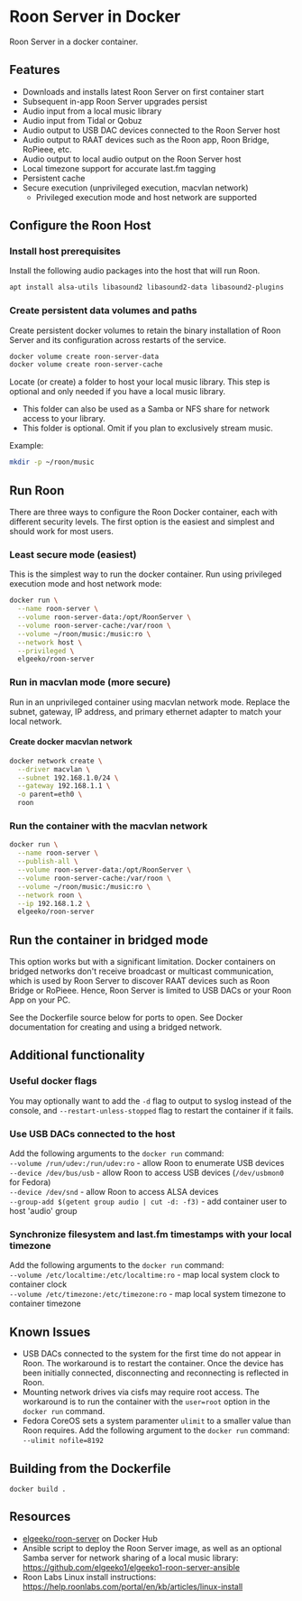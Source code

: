 # Roon Server in Docker
Roon Server in a docker container.

## Features

- Downloads and installs latest Roon Server on first container start
- Subsequent in-app Roon Server upgrades persist
- Audio input from a local music library
- Audio input from Tidal or Qobuz
- Audio output to USB DAC devices connected to the Roon Server host
- Audio output to RAAT devices such as the Roon app, Roon Bridge, RoPieee, etc.
- Audio output to local audio output on the Roon Server host
- Local timezone support for accurate last.fm tagging
- Persistent cache
- Secure execution (unprivileged execution, macvlan network)
  - Privileged execution mode and host network are supported

## Configure the Roon Host

### Install host prerequisites

Install the following audio packages into the host that will run Roon.

```bash
apt install alsa-utils libasound2 libasound2-data libasound2-plugins
```

### Create persistent data volumes and paths

Create persistent docker volumes to retain the binary installation of
Roon Server and its configuration across restarts of the service.

```bash
docker volume create roon-server-data
docker volume create roon-server-cache
```

Locate (or create) a folder to host your local music library. This step is optional and only needed if you have a local music library.
  - This folder can also be used as a Samba or NFS share for network access to your library.
  - This folder is optional. Omit if you plan to exclusively stream music.

Example:

```bash
mkdir -p ~/roon/music
```

## Run Roon

There are three ways to configure the Roon Docker container, each with different security levels. The first option is the easiest and simplest and should work for most users.

### Least secure mode (easiest)

This is the simplest way to run the docker container. Run using privileged execution mode and host network mode:

```bash
docker run \
  --name roon-server \
  --volume roon-server-data:/opt/RoonServer \
  --volume roon-server-cache:/var/roon \
  --volume ~/roon/music:/music:ro \
  --network host \
  --privileged \
  elgeeko/roon-server
```

### Run in macvlan mode (more secure)

Run in an unprivileged container using macvlan network mode. Replace the subnet, gateway, IP address, and primary ethernet adapter to match your local network.

#### Create docker macvlan network

```bash
docker network create \
  --driver macvlan \
  --subnet 192.168.1.0/24 \
  --gateway 192.168.1.1 \
  -o parent=eth0 \
  roon
```

### Run the container with the macvlan network

```bash
docker run \
  --name roon-server \
  --publish-all \
  --volume roon-server-data:/opt/RoonServer \
  --volume roon-server-cache:/var/roon \
  --volume ~/roon/music:/music:ro \
  --network roon \
  --ip 192.168.1.2 \
  elgeeko/roon-server
```

## Run the container in bridged mode

This option works but with a significant limitation. Docker containers on bridged networks don't receive broadcast or multicast communication, which is used by Roon Server
to discover RAAT devices such as Roon Bridge or RoPieee. Hence, Roon Server is
limited to USB DACs or your Roon App on your PC.

See the Dockerfile source below for ports to open. See Docker documentation for
creating and using a bridged network.

## Additional functionality

### Useful docker flags

You may optionally want to add the `-d` flag to output to syslog
instead of the console, and `--restart-unless-stopped` flag to
restart the container if it fails.

### Use USB DACs connected to the host

Add the following arguments to the `docker run` command:  
`--volume /run/udev:/run/udev:ro` - allow Roon to enumerate USB devices  
`--device /dev/bus/usb` - allow Roon to access USB devices (`/dev/usbmon0` for Fedora)   
`--device /dev/snd` - allow Roon to access ALSA devices   
`--group-add $(getent group audio | cut -d: -f3)` - add container user to host 'audio' group

### Synchronize filesystem and last.fm timestamps with your local timezone

Add the following arguments to the `docker run` command:  
`--volume /etc/localtime:/etc/localtime:ro` - map local system clock to container clock  
`--volume /etc/timezone:/etc/timezone:ro` - map local system timezone to container timezone  

## Known Issues

- USB DACs connected to the system for the first time do not appear in Roon.
The workaround is to restart the container. Once the device has been initially
connected, disconnecting and reconnecting is reflected in Roon.
- Mounting network drives via cisfs may require root access. The workaround is to
run the container with the `user=root` option in the `docker run` command.
- Fedora CoreOS sets a system paramenter `ulimit` to a smaller value than Roon
requires. Add the following argument to the `docker run` command:   
`--ulimit nofile=8192`

## Building from the Dockerfile

`docker build .`

## Resources

- [elgeeko/roon-server](https://hub.docker.com/repository/docker/elgeeko/roon-server) on Docker Hub
- Ansible script to deploy the Roon Server image, as well as an optional Samba server for network sharing of a local music library: https://github.com/elgeeko1/elgeeko1-roon-server-ansible
- Roon Labs Linux install instructions: https://help.roonlabs.com/portal/en/kb/articles/linux-install
